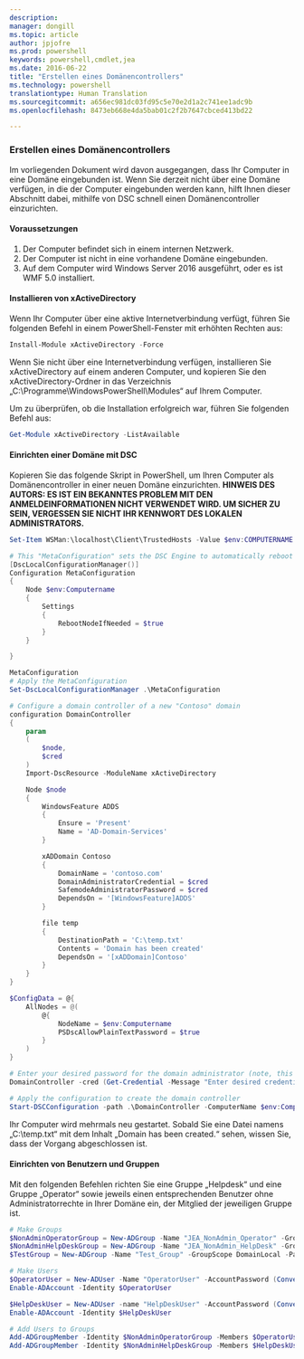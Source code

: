 ```yaml
---
description: 
manager: dongill
ms.topic: article
author: jpjofre
ms.prod: powershell
keywords: powershell,cmdlet,jea
ms.date: 2016-06-22
title: "Erstellen eines Domänencontrollers"
ms.technology: powershell
translationtype: Human Translation
ms.sourcegitcommit: a656ec981dc03fd95c5e70e2d1a2c741ee1adc9b
ms.openlocfilehash: 8473eb668e4da5bab01c2f2b7647cbced413bd22

---
```


### Erstellen eines Domänencontrollers

Im vorliegenden Dokument wird davon ausgegangen, dass Ihr Computer in eine Domäne eingebunden ist.
Wenn Sie derzeit nicht über eine Domäne verfügen, in die der Computer eingebunden werden kann, hilft Ihnen dieser Abschnitt dabei, mithilfe von DSC schnell einen Domänencontroller einzurichten.

#### Voraussetzungen

1.  Der Computer befindet sich in einem internen Netzwerk.
2.  Der Computer ist nicht in eine vorhandene Domäne eingebunden.
3.  Auf dem Computer wird Windows Server 2016 ausgeführt, oder es ist WMF 5.0 installiert.

#### Installieren von xActiveDirectory
Wenn Ihr Computer über eine aktive Internetverbindung verfügt, führen Sie folgenden Befehl in einem PowerShell-Fenster mit erhöhten Rechten aus:
```PowerShell
Install-Module xActiveDirectory -Force
```
Wenn Sie nicht über eine Internetverbindung verfügen, installieren Sie xActiveDirectory auf einem anderen Computer, und kopieren Sie den xActiveDirectory-Ordner in das Verzeichnis „C:\Programme\WindowsPowerShell\Modules“ auf Ihrem Computer.

Um zu überprüfen, ob die Installation erfolgreich war, führen Sie folgenden Befehl aus:
```PowerShell
Get-Module xActiveDirectory -ListAvailable
```

#### Einrichten einer Domäne mit DSC
Kopieren Sie das folgende Skript in PowerShell, um Ihren Computer als Domänencontroller in einer neuen Domäne einzurichten.
**HINWEIS DES AUTORS: ES IST EIN BEKANNTES PROBLEM MIT DEN ANMELDEINFORMATIONEN NICHT VERWENDET WIRD.  UM SICHER ZU SEIN, VERGESSEN SIE NICHT IHR KENNWORT DES LOKALEN ADMINISTRATORS.**

```PowerShell
Set-Item WSMan:\localhost\Client\TrustedHosts -Value $env:COMPUTERNAME -Force

# This "MetaConfiguration" sets the DSC Engine to automatically reboot if required
[DscLocalConfigurationManager()]
Configuration MetaConfiguration
{
    Node $env:Computername
    {
        Settings
        {
            RebootNodeIfNeeded = $true
        }
    }

}

MetaConfiguration
# Apply the MetaConfiguration
Set-DscLocalConfigurationManager .\MetaConfiguration

# Configure a domain controller of a new "Contoso" domain
configuration DomainController
{
    param
    (
        $node,
        $cred
    )
    Import-DscResource -ModuleName xActiveDirectory

    Node $node
    {
        WindowsFeature ADDS
        {
            Ensure = 'Present'
            Name = 'AD-Domain-Services'
        }

        xADDomain Contoso
        {
            DomainName = 'contoso.com'
            DomainAdministratorCredential = $cred
            SafemodeAdministratorPassword = $cred
            DependsOn = '[WindowsFeature]ADDS'
        }

        file temp
        {
            DestinationPath = 'C:\temp.txt'
            Contents = 'Domain has been created'
            DependsOn = '[xADDomain]Contoso'
        }
    }
}

$ConfigData = @{
    AllNodes = @(
        @{
            NodeName = $env:Computername
            PSDscAllowPlainTextPassword = $true
        }
    )
}

# Enter your desired password for the domain administrator (note, this will be stored as plain text)
DomainController -cred (Get-Credential -Message "Enter desired credential for domain administrator") -node $env:Computername -configurationData $ConfigData

# Apply the configuration to create the domain controller
Start-DSCConfiguration -path .\DomainController -ComputerName $env:Computername -Wait -Force -Verbose
```
Ihr Computer wird mehrmals neu gestartet.
Sobald Sie eine Datei namens „C:\temp.txt“ mit dem Inhalt „Domain has been created.“ sehen, wissen Sie, dass der Vorgang abgeschlossen ist.

#### Einrichten von Benutzern und Gruppen
Mit den folgenden Befehlen richten Sie eine Gruppe „Helpdesk“ und eine Gruppe „Operator“ sowie jeweils einen entsprechenden Benutzer ohne Administratorrechte in Ihrer Domäne ein, der Mitglied der jeweiligen Gruppe ist.
```PowerShell
# Make Groups
$NonAdminOperatorGroup = New-ADGroup -Name "JEA_NonAdmin_Operator" -GroupScope DomainLocal -PassThru
$NonAdminHelpDeskGroup = New-ADGroup -Name "JEA_NonAdmin_HelpDesk" -GroupScope DomainLocal -PassThru
$TestGroup = New-ADGroup -Name "Test_Group" -GroupScope DomainLocal -PassThru

# Make Users
$OperatorUser = New-ADUser -Name "OperatorUser" -AccountPassword (ConvertTo-SecureString 'pa$$w0rd' -AsPlainText -Force) -PassThru
Enable-ADAccount -Identity $OperatorUser

$HelpDeskUser = New-ADUser -name "HelpDeskUser" -AccountPassword (ConvertTo-SecureString 'pa$$w0rd' -AsPlainText -Force) -PassThru
Enable-ADAccount -Identity $HelpDeskUser

# Add Users to Groups
Add-ADGroupMember -Identity $NonAdminOperatorGroup -Members $OperatorUser
Add-ADGroupMember -Identity $NonAdminHelpDeskGroup -Members $HelpDeskUser
```




<!--HONumber=Oct16_HO1-->


